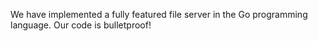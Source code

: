We have implemented a fully featured file server in the Go programming language. Our code is bulletproof!
